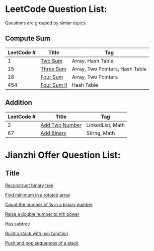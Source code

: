 # LeetCode Question List:

Questions are grouped by simiar topics.

## Compute Sum

 LeetCode # | Title | Tag
 -----------| ----- | ---
1 | [Two Sum](LeetCode/_001.md)| Array, Hash Table
15 | [Three Sum](LeetCode/_015.md) | Array, Two Pointers, Hash Table
18 | [Four Sum](LeetCode/_018.md) | Array, Two Pointers
454 | [Four Sum II](LeetCode/_454.md) | Hash Table


## Addition

LeetCode # | Title | Tag
 -----------| ----- | ---
2 | [Add Two Number](LeetCode/_002.md) | LinkedList, Math
67 | [Add Binary](LeetCode/_067.md) | Stirng, Math






# Jianzhi Offer Question List:

 Title 
----------
[Reconstruct binary tree](Jianzhi/_04.md)

[Find minimum in a rotated array](Jianzhi/_06.md)

[Count the number of 1s in a binary number](Jianzhi/_11.md)

[Raise a double number to nth power](Jianzhi/_12.md)

[Has subtree](Jianzhi/_17.md)

[Build a stack with min function](Jianzhi/_20.md)

[Push and pop sequences of a stack](Jianzhi/_21.md)
